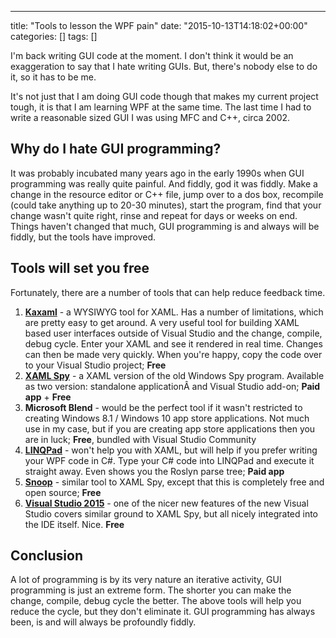 ---
title: "Tools to lesson the WPF pain"
date: "2015-10-13T14:18:02+00:00"
categories: []
tags: []

I'm back writing GUI code at the moment. I don't think it would be an exaggeration to say that I hate writing GUIs. But, there's nobody else to do it, so it has to be me.

It's not just that I am doing GUI code though that makes my current project tough, it is that I am learning WPF at the same time. The last time I had to write a reasonable sized GUI I was using MFC and C++, circa 2002.
<h2>Why do I hate GUI programming?</h2>
It was probably incubated many years ago in the early 1990s when GUI programming was really quite painful. And fiddly, god it was fiddly. Make a change in the resource editor or C++ file, jump over to a dos box, recompile (could take anything up to 20-30 minutes), start the program, find that your change wasn't quite right, rinse and repeat for days or weeks on end. Things haven't changed that much, GUI programming is and always will be fiddly, but the tools have improved.
<h2>Tools will set you free</h2>
Fortunately, there are a number of tools that can help reduce feedback time.
<ol>
	<li><strong><a href="http://www.kaxaml.com/">Kaxaml</a></strong> - a WYSIWYG tool for XAML. Has a number of limitations, which are pretty easy to get around. A very useful tool for building XAML based user interfaces outside of Visual Studio and the change, compile, debug cycle. Enter your XAML and see it rendered in real time. Changes can then be made very quickly. When you're happy, copy the code over to your Visual Studio project; <strong>Free</strong></li>
	<li><strong><a href="http://xamlspy.com/">XAML Spy</a></strong> - a XAML version of the old Windows Spy program. Available as two version: standalone applicationÂ and Visual Studio add-on; <strong>Paid app</strong> + <strong>Free</strong></li>
	<li><strong>Microsoft Blend</strong> - would be the perfect tool if it wasn't restricted to creating Windows 8.1 / Windows 10 app store applications. Not much use in my case, but if you are creating app store applications then you are in luck; <strong>Free</strong>, bundled with Visual Studio Community</li>
	<li><strong><a href="https://www.linqpad.net/">LINQPad</a></strong> - won't help you with XAML, but will help if you prefer writing your WPF code in C#. Type your C# code into LINQPad and execute it straight away. Even shows you the Roslyn parse tree; <strong>Paid app</strong></li>
	<li><a href="https://snoopwpf.codeplex.com/"><strong>Snoop</strong></a> - similar tool to XAML Spy, except that this is completely free and open source; <strong>Free</strong></li>
	<li><strong><a href="https://www.visualstudio.com/en-us/products/vs-2015-product-editions.aspx">Visual Studio 2015</a></strong> - one of the nicer new features of the new Visual Studio covers similar ground to XAML Spy, but all nicely integrated into the IDE itself. Nice. <strong>Free</strong></li>
</ol>
<h2>Conclusion</h2>
A lot of programming is by its very nature an iterative activity, GUI programming is just an extreme form. The shorter you can make the change, compile, debug cycle the better. The above tools will help you reduce the cycle, but they don't eliminate it. GUI programming has always been, is and will always be profoundly fiddly.

&nbsp;
